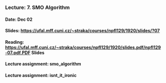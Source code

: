 ### Lecture: 7. SMO Algorithm
#### Date: Dec 02
#### Slides: https://ufal.mff.cuni.cz/~straka/courses/npfl129/1920/slides/?07
#### Reading: https://ufal.mff.cuni.cz/~straka/courses/npfl129/1920/slides.pdf/npfl129-07.pdf,PDF Slides
#### Lecture assignment: smo_algorithm
#### Lecture assignment: isnt_it_ironic
